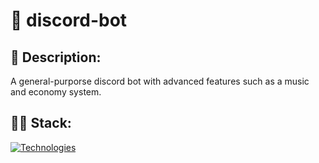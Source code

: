 # 🤖 discord-bot

## 📃 Description:
A general-purporse discord bot with advanced features such as a music and economy system.

## 👩‍💻 Stack:
[![Technologies](https://skillicons.dev/icons?i=js,nodejs,mongodb,discord&theme=dark)](https://skillicons.dev)
